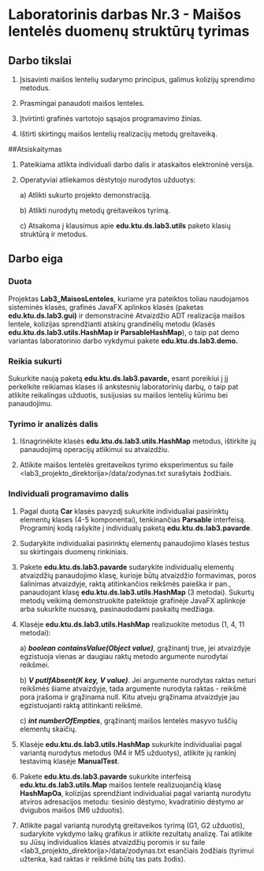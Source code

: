 # Laboratorinis darbas Nr.3 - Maišos lentelės duomenų struktūrų tyrimas

## Darbo tikslai

1.  Įsisavinti maišos lentelių sudarymo principus, galimus kolizijų
    sprendimo metodus.

2.  Prasmingai panaudoti maišos lenteles.

3.  Įtvirtinti grafinės vartotojo sąsajos programavimo žinias.

4.  Ištirti skirtingų maišos lentelių realizacijų metodų greitaveiką.

##Atsiskaitymas

1.  Pateikiama atlikta individuali darbo dalis ir ataskaitos elektroninė
    versija.

2.  Operatyviai atliekamos dėstytojo nurodytos užduotys:

    a)  Atlikti sukurto projekto demonstraciją.

    b)  Atlikti nurodytų metodų greitaveikos tyrimą.

    c)  Atsakoma į klausimus apie **edu.ktu.ds.lab3.utils** paketo
        klasių struktūrą ir metodus.

## Darbo eiga

### Duota
Projektas **Lab3\_MaisosLenteles**, kuriame yra pateiktos
toliau naudojamos sisteminės klasės, grafinės JavaFX aplinkos klasės
(paketas **edu.ktu.ds.lab3.gui)** ir demonstracinė Atvaizdžio ADT
realizacija maišos lentele, kolizijas sprendžianti atskirų grandinėlių
metodu (klasės **edu.ktu.ds.lab3.utils.HashMap ir ParsableHashMap**), o
taip pat demo variantas laboratorinio darbo vykdymui pakete
**edu.ktu.ds.lab3.demo.**

### Reikia sukurti
Sukurkite naują paketą **edu.ktu.ds.lab3.pavarde,** esant
poreikiui į jį perkelkite reikiamas klases iš ankstesnių laboratorinių
darbų, o taip pat atlikite reikalingas užduotis, susijusias su maišos
lentelių kūrimu bei panaudojimu.

### Tyrimo ir analizės dalis

1.  Išnagrinėkite klasės **edu.ktu.ds.lab3.utils.HashMap** metodus,
    ištirkite jų panaudojimą operacijų atlikimui su atvaizdžiu.

2.  Atlikite maišos lentelės greitaveikos tyrimo eksperimentus su faile
    \<lab3\_projekto\_direktorija\>/data/zodynas.txt surašytais
    žodžiais.

### Individuali programavimo dalis

1.  Pagal duotą **Car** klasės pavyzdį sukurkite individualiai
    pasirinktų elementų klases (4-5 komponentai), tenkinančias
    **Parsable** interfeisą. Programinį kodą rašykite į individualų
    paketą **edu.ktu.ds.lab3.pavarde**.

2.  Sudarykite individualiai pasirinktų elementų panaudojimo klasės
    testus su skirtingais duomenų rinkiniais.

3.  Pakete **edu.ktu.ds.lab3.pavarde** sudarykite individualių elementų
    atvaizdžių panaudojimo klasę, kurioje būtų atvaizdžio formavimas,
    poros šalinimas atvaizdyje, raktą atitinkančios reikšmės paieška ir
    pan., panaudojant klasę **edu.ktu.ds.lab3.utils.HashMap** (3
    metodai). Sukurtų metodų veikimą demonstruokite pateiktoje grafinėje
    JavaFX aplinkoje arba sukurkite nuosavą, pasinaudodami paskaitų
    medžiaga.

4.  Klasėje **edu.ktu.ds.lab3.utils.HashMap** realizuokite metodus (1,
    4, 11 metodai):

    a) ***boolean containsValue(Object value)***, grąžinantį true, jei
    atvaizdyje egzistuoja vienas ar daugiau raktų metodo argumente
    nurodytai reikšmei.

    b) ***V putIfAbsent(K key, V value)***. Jei argumente nurodytas raktas
    neturi reikšmės šiame atvaizdyje, tada argumente nurodyta raktas -
    reikšmė pora įrašoma ir grąžinama null. Kitu atveju grąžinama
    atvaizdyje jau egzistuojanti raktą atitinkanti reikšmė.

    c) ***int numberOfEmpties***, grąžinantį maišos lentelės masyvo tuščių
    elementų skaičių.

5.  Klasėje **edu.ktu.ds.lab3.utils.HashMap** sukurkite individualiai
    pagal variantą nurodytus metodus (M4 ir M5 užduotys), atlikite jų
    rankinį testavimą klasėje **ManualTest**.

6.  Pakete **edu.ktu.ds.lab3.pavarde** sukurkite interfeisą
    **edu.ktu.ds.lab3.utils.Map** maišos lentele realizuojančią klasę
    **HashMapOa**, kolizijas sprendžiant individualiai pagal variantą
    nurodytu atviros adresacijos metodu: tiesinio dėstymo, kvadratinio
    dėstymo ar dvigubos maišos (M6 užduotis).

7.  Atlikite pagal variantą nurodytą greitaveikos tyrimą (G1, G2
    užduotis), sudarykite vykdymo laikų grafikus ir atlikite rezultatų
    analizę. Tai atlikite su Jūsų individualios klasės atvaizdžių
    poromis ir su faile \<lab3\_projekto\_direktorija\>/data/zodynas.txt
    esančiais žodžiais (tyrimui užtenka, kad raktas ir reikšmė būtų tas
    pats žodis).